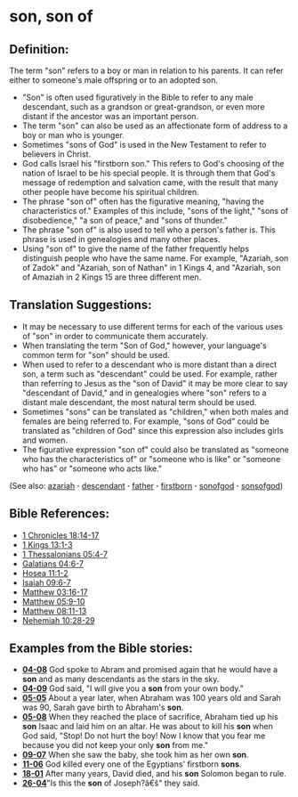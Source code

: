 # son, son of #

## Definition: ##

The term "son" refers to a boy or man in relation to his parents. It can refer either to someone's male offspring or to an adopted son.

* "Son" is often used figuratively in the Bible to refer to any male descendant, such as a grandson or great-grandson, or even more distant if the ancestor was an important person.
* The term "son" can also be used as an affectionate form of address to a boy or man who is younger.
* Sometimes "sons of God" is used in the New Testament to refer to believers in Christ.
* God calls Israel his "firstborn son." This refers to God's choosing of the nation of Israel to be his special people. It is through them that God's message of redemption and salvation came, with the result that many other people have become his spiritual children.
* The phrase "son of" often has the figurative meaning, "having the characteristics of." Examples of this include, "sons of the light," "sons of disobedience," "a son of peace," and "sons of thunder."
* The phrase "son of" is also used to tell who a person's father is. This phrase is used in genealogies and many other places.
* Using "son of" to give the name of the father frequently helps distinguish people who have the same name. For example, "Azariah, son of Zadok" and  "Azariah, son of Nathan" in 1 Kings 4, and "Azariah, son of Amaziah in 2 Kings 15 are three different men.

## Translation Suggestions: ##

* It may be necessary to use different terms for each of the various uses of "son" in order to  communicate them accurately.
* When translating the term "Son of God," however, your language's common term for "son" should be used.
* When used to refer to a descendant who is more distant than a direct son, a term such as "descendant" could be used. For example, rather than referring to Jesus as the "son of David" it may be more clear to say "descendant of David," and in genealogies where "son" refers to a distant male descendant, the most natural term should be used.
* Sometimes "sons" can be translated as "children," when both males and females are being referred to. For example, "sons of God" could be translated as "children of God" since this expression also includes girls and women.
* The figurative expression "son of" could also be translated as "someone who has the characteristics of" or "someone who is like" or "someone who has" or "someone who acts like."

(See also: [azariah](../other/azariah.md) **·** [descendant](../other/descendant.md) **·** [father](../other/father.md) **·** [firstborn](../kt/firstborn.md) **·** [sonofgod](../kt/sonofgod.md) **·** [sonsofgod](../kt/sonsofgod.md))

## Bible References: ##

* [1 Chronicles 18:14-17](https://door43.org/en/bible/notes/1ch/18/14)
* [1 Kings 13:1-3](https://door43.org/en/bible/notes/1ki/13/01)
* [1 Thessalonians 05:4-7](https://door43.org/en/bible/notes/1th/05/04)
* [Galatians 04:6-7](https://door43.org/en/bible/notes/gal/04/06)
* [Hosea 11:1-2](https://door43.org/en/bible/notes/hos/11/01)
* [Isaiah 09:6-7](https://door43.org/en/bible/notes/isa/09/06)
* [Matthew 03:16-17](https://door43.org/en/bible/notes/mat/03/16)
* [Matthew 05:9-10](https://door43.org/en/bible/notes/mat/05/09)
* [Matthew 08:11-13](https://door43.org/en/bible/notes/mat/08/11)
* [Nehemiah 10:28-29](https://door43.org/en/bible/notes/neh/10/28)

## Examples from the Bible stories: ##

* __[04-08](https://door43.org/en/obs/notes/frames/04-08)__ God spoke to Abram and promised again that he would have a __son__  and as many descendants as the stars in the sky.
* __[04-09](https://door43.org/en/obs/notes/frames/04-09)__ God said, "I will give you a __son__  from your own body."
* __[05-05](https://door43.org/en/obs/notes/frames/05-05)__ About a year later, when Abraham was 100 years old and Sarah was 90, Sarah gave birth to Abraham's __son__.
* __[05-08](https://door43.org/en/obs/notes/frames/05-08)__ When they reached the place of sacrifice, Abraham tied up his __son__  Isaac and laid him on an altar. He was about to kill his __son__  when God said, "Stop! Do not hurt the boy! Now I know that you fear me because you did not keep your only __son__  from me."
* __[09-07](https://door43.org/en/obs/notes/frames/09-07)__ When she saw the baby, she took him as her own __son__.
* __[11-06](https://door43.org/en/obs/notes/frames/11-06)__ God killed every one of the Egyptians' firstborn __sons__.
* __[18-01](https://door43.org/en/obs/notes/frames/18-01)__ After many years, David died, and his __son__  Solomon began to rule.
* __[26-04](https://door43.org/en/obs/notes/frames/26-04)__"Is this the __son__  of Joseph?â€š" they said.



